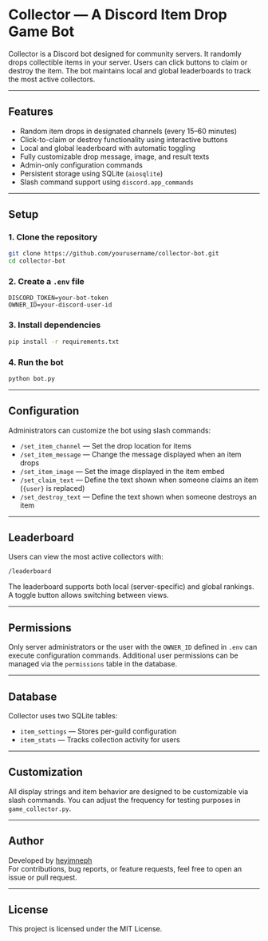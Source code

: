 # Collector — A Discord Item Drop Game Bot

Collector is a Discord bot designed for community servers. It randomly drops collectible items in your server. Users can click buttons to claim or destroy the item. The bot maintains local and global leaderboards to track the most active collectors.

---

## Features

- Random item drops in designated channels (every 15–60 minutes)
- Click-to-claim or destroy functionality using interactive buttons
- Local and global leaderboard with automatic toggling
- Fully customizable drop message, image, and result texts
- Admin-only configuration commands
- Persistent storage using SQLite (`aiosqlite`)
- Slash command support using `discord.app_commands`

---

## Setup

### 1. Clone the repository

```bash
git clone https://github.com/yourusername/collector-bot.git
cd collector-bot
```

### 2. Create a `.env` file

```env
DISCORD_TOKEN=your-bot-token
OWNER_ID=your-discord-user-id
```

### 3. Install dependencies

```bash
pip install -r requirements.txt
```

### 4. Run the bot

```bash
python bot.py
```

---

## Configuration

Administrators can customize the bot using slash commands:

- `/set_item_channel` — Set the drop location for items
- `/set_item_message` — Change the message displayed when an item drops
- `/set_item_image` — Set the image displayed in the item embed
- `/set_claim_text` — Define the text shown when someone claims an item (`{user}` is replaced)
- `/set_destroy_text` — Define the text shown when someone destroys an item

---

## Leaderboard

Users can view the most active collectors with:

```bash
/leaderboard
```

The leaderboard supports both local (server-specific) and global rankings. A toggle button allows switching between views.

---

## Permissions

Only server administrators or the user with the `OWNER_ID` defined in `.env` can execute configuration commands. Additional user permissions can be managed via the `permissions` table in the database.

---

## Database

Collector uses two SQLite tables:

- `item_settings` — Stores per-guild configuration
- `item_stats` — Tracks collection activity for users

---

## Customization

All display strings and item behavior are designed to be customizable via slash commands. You can adjust the frequency for testing purposes in `game_collector.py`.

---

## Author

Developed by [heyimneph](https://github.com/heyimneph)  
For contributions, bug reports, or feature requests, feel free to open an issue or pull request.

---

## License

This project is licensed under the MIT License.

